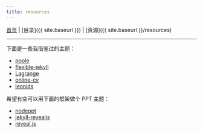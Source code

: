 ```yaml
---
title: resources
---
```


[首页](/) | [目录]({{ site.baseurl }}) | [资源]({{ site.baseurl }}/resources)

---

下面是一些我借鉴过的主题：

- [poole](https://github.com/poole/poole)
- [flexible-jekyll](https://github.com/artemsheludko/flexible-jekyll)
- [Lagrange](https://github.com/LeNPaul/Lagrange)
- [online-cv](https://github.com/sharu725/online-cv)
- [leonids](https://github.com/renyuanz/leonids)

希望有空可以用下面的框架做个 PPT 主题：

- [nodeppt](https://github.com/ksky521/nodeppt)
- [jekyll-revealjs](https://github.com/dploeger/jekyll-revealjs)
- [reveal.js](https://github.com/hakimel/reveal.js)

